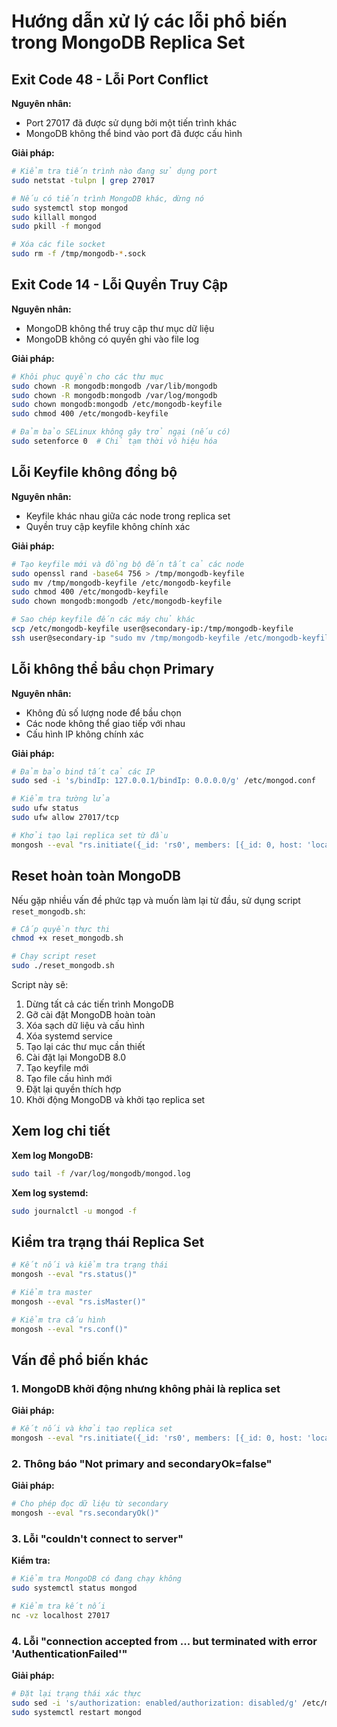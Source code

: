 # Hướng dẫn xử lý các lỗi phổ biến trong MongoDB Replica Set

## Exit Code 48 - Lỗi Port Conflict

**Nguyên nhân:**
- Port 27017 đã được sử dụng bởi một tiến trình khác
- MongoDB không thể bind vào port đã được cấu hình

**Giải pháp:**
```bash
# Kiểm tra tiến trình nào đang sử dụng port
sudo netstat -tulpn | grep 27017

# Nếu có tiến trình MongoDB khác, dừng nó
sudo systemctl stop mongod
sudo killall mongod
sudo pkill -f mongod

# Xóa các file socket
sudo rm -f /tmp/mongodb-*.sock
```

## Exit Code 14 - Lỗi Quyền Truy Cập

**Nguyên nhân:**
- MongoDB không thể truy cập thư mục dữ liệu
- MongoDB không có quyền ghi vào file log

**Giải pháp:**
```bash
# Khôi phục quyền cho các thư mục
sudo chown -R mongodb:mongodb /var/lib/mongodb
sudo chown -R mongodb:mongodb /var/log/mongodb
sudo chown mongodb:mongodb /etc/mongodb-keyfile
sudo chmod 400 /etc/mongodb-keyfile

# Đảm bảo SELinux không gây trở ngại (nếu có)
sudo setenforce 0  # Chỉ tạm thời vô hiệu hóa
```

## Lỗi Keyfile không đồng bộ

**Nguyên nhân:**
- Keyfile khác nhau giữa các node trong replica set
- Quyền truy cập keyfile không chính xác

**Giải pháp:**
```bash
# Tạo keyfile mới và đồng bộ đến tất cả các node
sudo openssl rand -base64 756 > /tmp/mongodb-keyfile
sudo mv /tmp/mongodb-keyfile /etc/mongodb-keyfile
sudo chmod 400 /etc/mongodb-keyfile
sudo chown mongodb:mongodb /etc/mongodb-keyfile

# Sao chép keyfile đến các máy chủ khác
scp /etc/mongodb-keyfile user@secondary-ip:/tmp/mongodb-keyfile
ssh user@secondary-ip "sudo mv /tmp/mongodb-keyfile /etc/mongodb-keyfile && sudo chmod 400 /etc/mongodb-keyfile && sudo chown mongodb:mongodb /etc/mongodb-keyfile"
```

## Lỗi không thể bầu chọn Primary

**Nguyên nhân:**
- Không đủ số lượng node để bầu chọn
- Các node không thể giao tiếp với nhau
- Cấu hình IP không chính xác

**Giải pháp:**
```bash
# Đảm bảo bind tất cả các IP
sudo sed -i 's/bindIp: 127.0.0.1/bindIp: 0.0.0.0/g' /etc/mongod.conf

# Kiểm tra tường lửa
sudo ufw status
sudo ufw allow 27017/tcp

# Khởi tạo lại replica set từ đầu
mongosh --eval "rs.initiate({_id: 'rs0', members: [{_id: 0, host: 'localhost:27017', priority: 10}]})"
```

## Reset hoàn toàn MongoDB

Nếu gặp nhiều vấn đề phức tạp và muốn làm lại từ đầu, sử dụng script `reset_mongodb.sh`:

```bash
# Cấp quyền thực thi
chmod +x reset_mongodb.sh

# Chạy script reset
sudo ./reset_mongodb.sh
```

Script này sẽ:
1. Dừng tất cả các tiến trình MongoDB
2. Gỡ cài đặt MongoDB hoàn toàn
3. Xóa sạch dữ liệu và cấu hình
4. Xóa systemd service
5. Tạo lại các thư mục cần thiết
6. Cài đặt lại MongoDB 8.0
7. Tạo keyfile mới
8. Tạo file cấu hình mới
9. Đặt lại quyền thích hợp
10. Khởi động MongoDB và khởi tạo replica set

## Xem log chi tiết

**Xem log MongoDB:**
```bash
sudo tail -f /var/log/mongodb/mongod.log
```

**Xem log systemd:**
```bash
sudo journalctl -u mongod -f
```

## Kiểm tra trạng thái Replica Set

```bash
# Kết nối và kiểm tra trạng thái
mongosh --eval "rs.status()"

# Kiểm tra master
mongosh --eval "rs.isMaster()"

# Kiểm tra cấu hình
mongosh --eval "rs.conf()"
```

## Vấn đề phổ biến khác

### 1. MongoDB khởi động nhưng không phải là replica set

**Giải pháp:**
```bash
# Kết nối và khởi tạo replica set
mongosh --eval "rs.initiate({_id: 'rs0', members: [{_id: 0, host: 'localhost:27017'}]})"
```

### 2. Thông báo "Not primary and secondaryOk=false"

**Giải pháp:**
```bash
# Cho phép đọc dữ liệu từ secondary
mongosh --eval "rs.secondaryOk()"
```

### 3. Lỗi "couldn't connect to server"

**Kiểm tra:**
```bash
# Kiểm tra MongoDB có đang chạy không
sudo systemctl status mongod

# Kiểm tra kết nối
nc -vz localhost 27017
```

### 4. Lỗi "connection accepted from ... but terminated with error 'AuthenticationFailed'"

**Giải pháp:**
```bash
# Đặt lại trạng thái xác thực
sudo sed -i 's/authorization: enabled/authorization: disabled/g' /etc/mongod.conf
sudo systemctl restart mongod
``` 